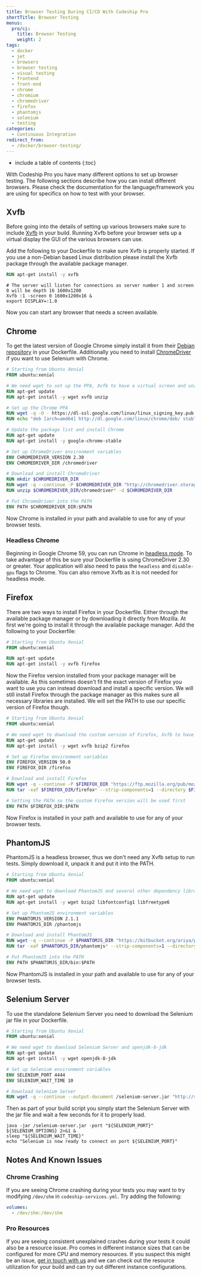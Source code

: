 ```yaml
---
title: Browser Testing During CI/CD With Codeship Pro
shortTitle: Browser Testing
menus:
  pro/ci:
    title: Browser Testing
    weight: 2
tags:
  - docker
  - jet
  - browsers
  - browser testing
  - visual testing
  - frontend
  - front-end
  - chrome
  - chromium
  - chromedriver
  - firefox
  - phantomjs
  - selenium
  - testing
categories:
  - Continuous Integration
redirect_from:
  - /docker/browser-testing/
---
```


* include a table of contents
{:toc}

With Codeship Pro you have many different options to set up browser testing. The following sections describe how you can install different browsers. Please check the documentation for the language/framework you are using for specifics on how to test with your browser.

## Xvfb
Before going into the details of setting up various browsers make sure to include [Xvfb](https://en.wikipedia.org/wiki/Xvfb) in your build. Running Xvfb before your browser sets up a virtual display the GUI of the various browsers can use.

Add the following to your Dockerfile to make sure Xvfb is properly started. If you use a non-Debian based Linux distribution please install the Xvfb package through the available package manager.

```dockerfile
RUN apt-get install -y xvfb
```

```shell
# The server will listen for connections as server number 1 and screen 0 will be depth 16 1600x1200
Xvfb :1 -screen 0 1600x1200x16 &
export DISPLAY=:1.0
```

Now you can start any browser that needs a screen available.

## Chrome

To get the latest version of Google Chrome simply install it from their [Debian repository](https://www.ubuntuupdates.org/ppa/google_chrome) in your Dockerfile. Additionally you need to install [ChromeDriver](https://sites.google.com/a/chromium.org/chromedriver) if you want to use Selenium with Chrome.

```dockerfile
# Starting from Ubuntu Xenial
FROM ubuntu:xenial

# We need wget to set up the PPA, Xvfb to have a virtual screen and unzip to extract ChromeDriver
RUN apt-get update
RUN apt-get install -y wget xvfb unzip

# Set up the Chrome PPA
RUN wget -q -O - https://dl-ssl.google.com/linux/linux_signing_key.pub | apt-key add -
RUN echo "deb [arch=amd64] http://dl.google.com/linux/chrome/deb/ stable main" >> /etc/apt/sources.list.d/google.list

# Update the package list and install Chrome
RUN apt-get update
RUN apt-get install -y google-chrome-stable

# Set up ChromeDriver environment variables
ENV CHROMEDRIVER_VERSION 2.30
ENV CHROMEDRIVER_DIR /chromedriver

# Download and install ChromeDriver
RUN mkdir $CHROMEDRIVER_DIR
RUN wget -q --continue -P $CHROMEDRIVER_DIR "http://chromedriver.storage.googleapis.com/$CHROMEDRIVER_VERSION/chromedriver_linux64.zip"
RUN unzip $CHROMEDRIVER_DIR/chromedriver* -d $CHROMEDRIVER_DIR

# Put ChromeDriver into the PATH
ENV PATH $CHROMEDRIVER_DIR:$PATH
```

Now Chrome is installed in your path and available to use for any of your browser tests.

### Headless Chrome
Beginning in Google Chrome 59, you can run Chrome in [headless mode](https://developers.google.com/web/updates/2017/04/headless-chrome). To take advantage of this be sure your Dockerfile is using ChromeDriver 2.30 or greater.  Your application will also need to pass the `headless` and `disable-gpu` flags to Chrome. You can also remove Xvfb as it is not needed for headless mode.

## Firefox

There are two ways to install Firefox in your Dockerfile. Either through the available package manager or by downloading it directly from Mozilla. At first we're going to install it through the available package manager. Add the following to your Dockerfile:

```dockerfile
# Starting from Ubuntu Xenial
FROM ubuntu:xenial

RUN apt-get update
RUN apt-get install -y xvfb firefox
```

Now the Firefox version installed from your package manager will be available. As this sometimes doesn't fit the exact version of Firefox you want to use you can instead download and install a specific version. We will still install Firefox through the package manager as this makes sure all necessary libraries are installed. We will set the PATH to use our specific version of Firefox though.

```dockerfile
# Starting from Ubuntu Xenial
FROM ubuntu:xenial

# We need wget to download the custom version of Firefox, Xvfb to have a virtual screen, bzip2 for extracting and Firefox so all necessary libraries are installed
RUN apt-get update
RUN apt-get install -y wget xvfb bzip2 firefox

# Set up Firefox environment variables
ENV FIREFOX_VERSION 50.0
ENV FIREFOX_DIR /firefox

# Download and install Firefox
RUN wget -q --continue -P $FIREFOX_DIR "https://ftp.mozilla.org/pub/mozilla.org/firefox/releases/${FIREFOX_VERSION}/linux-x86_64/en-US/firefox-${FIREFOX_VERSION}.tar.bz2"
RUN tar -xaf $FIREFOX_DIR/firefox* --strip-components=1 --directory $FIREFOX_DIR

# Setting the PATH so the custom Firefox version will be used first
ENV PATH $FIREFOX_DIR:$PATH
```

Now Firefox is installed in your path and available to use for any of your browser tests.

## PhantomJS

PhantomJS is a headless browser, thus we don't need any Xvfb setup to run tests. Simply download it, unpack it and put it into the PATH.

```dockerfile
# Starting from Ubuntu Xenial
FROM ubuntu:xenial

# We need wget to download PhantomJS and several other dependency libraries
RUN apt-get update
RUN apt-get install -y wget bzip2 libfontconfig1 libfreetype6

# Set up PhantomJS environment variables
ENV PHANTOMJS_VERSION 2.1.1
ENV PHANTOMJS_DIR /phantomjs

# Download and install PhantomJS
RUN wget -q --continue -P $PHANTOMJS_DIR "https://bitbucket.org/ariya/phantomjs/downloads/phantomjs-${PHANTOMJS_VERSION}-linux-x86_64.tar.bz2"
RUN tar -xaf $PHANTOMJS_DIR/phantomjs* --strip-components=1 --directory $PHANTOMJS_DIR

# Put PhantomJS into the PATH
ENV PATH $PHANTOMJS_DIR/bin:$PATH
```

Now PhantomJS is installed in your path and available to use for any of your browser tests.

## Selenium Server

To use the standalone Selenium Server you need to download the Selenium jar file in your Dockerfile.

```dockerfile
# Starting from Ubuntu Xenial
FROM ubuntu:xenial

# We need wget to download Selenium Server and openjdk-8-jdk
RUN apt-get update
RUN apt-get install -y wget openjdk-8-jdk

# Set up Selenium environment variables
ENV SELENIUM_PORT 4444
ENV SELENIUM_WAIT_TIME 10

# Download Selenium Server
RUN wget -q --continue --output-document /selenium-server.jar "http://selenium-release.storage.googleapis.com/3.4/selenium-server-standalone-3.4.0.jar"
```

Then as part of your build script you simply start the Selenium Server with the jar file and wait a few seconds for it to properly load.

```shell
java -jar /selenium-server.jar -port "${SELENIUM_PORT}" ${SELENIUM_OPTIONS} 2>&1 &
sleep "${SELENIUM_WAIT_TIME}"
echo "Selenium is now ready to connect on port ${SELENIUM_PORT}"
```

## Notes And Known Issues

### Chrome Crashing
If you are seeing Chrome crashing during your tests you may want to try modifying `/dev/shm` in `codeship-services.yml`.  Try adding the following:

```yaml
volumes:
  - /dev/shm:/dev/shm
```

### Pro Resources
If you are seeing consistent unexplained crashes during your tests it could also be a resource issue. Pro comes in different instance sizes that can be configured for more CPU and memory resources. If you suspect this might be an issue, [get in touch with us](mailto:solutions@codeship.com) and we can check out the resource utilization for your build and can try out different instance configurations.
